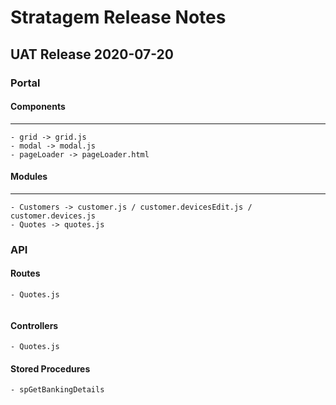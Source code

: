 # Stratagem Release Notes
## UAT Release 2020-07-20
### Portal
#### Components
-------------------------------
```
- grid -> grid.js
- modal -> modal.js
- pageLoader -> pageLoader.html

```
#### Modules
----------------------------------
```
- Customers -> customer.js / customer.devicesEdit.js / customer.devices.js
- Quotes -> quotes.js
```
### API
#### Routes
```
- Quotes.js
 
```
#### Controllers
```
- Quotes.js

```

#### Stored Procedures
```
- spGetBankingDetails

```
